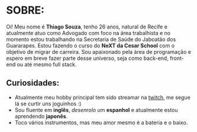 # SOBRE: 

Oi! Meu nome é **Thiago Souza**, tenho 26 anos, natural de Recife e atualmente atuo como Advogado com foco na área trabalhista e no momento estou trabalhando na Secretaria de Saúde do Jaboatão dos Guararapes. 
Estou fazendo o curso do **NeXT da Cesar School** com o objetivo de migrar de carreira.
Sou apaixonado pela área de programação e espero em breve fazer parte desse universo, seja como back-end, front-end ou até mesmo full stack. 

## Curiosidades: 

- Atualmente meu hobby principal tem sido streamar na [twitch](https://twitch.tv/thgsdsouza), me segue lá se curtir uns joguinhos :)
- Sou fluente em **inglês**, *desenrolo* um **espanhol** e atualmente estou aprendendo **japonês**. 
- Toco vários instrumentos, mas meu amor mesmo é a bateria e o baixo.


